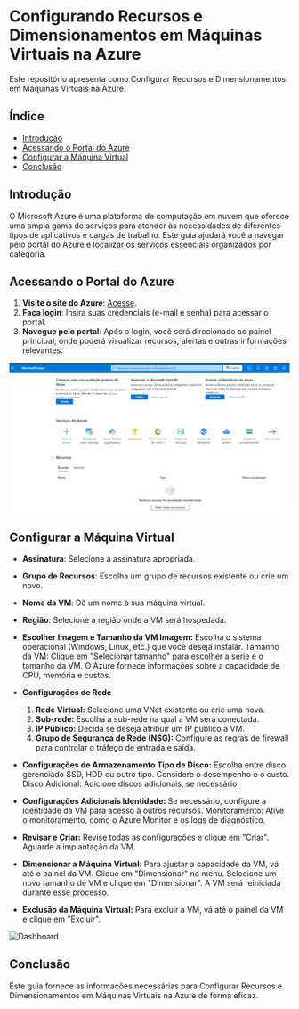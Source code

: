 # Configurando Recursos e Dimensionamentos em Máquinas Virtuais na Azure



Este repositório apresenta como Configurar Recursos e Dimensionamentos em Máquinas Virtuais na Azure.

## Índice

- [Introdução](#introdução)
- [Acessando o Portal do Azure](#acessando-o-portal-do-azure)
- [Configurar a Máquina Virtual](#configurar-a-máquina-virtual)
- [Conclusão](#conclusão)

## Introdução

O Microsoft Azure é uma plataforma de computação em nuvem que oferece uma ampla gama de serviços para atender às necessidades de diferentes tipos de aplicativos e cargas de trabalho. Este guia ajudará você a navegar pelo portal do Azure e localizar os serviços essenciais organizados por categoria.

## Acessando o Portal do Azure

1. **Visite o site do Azure**: [Acesse](https://portal.azure.com).
2. **Faça login**: Insira suas credenciais (e-mail e senha) para acessar o portal.
3. **Navegue pelo portal**: Após o login, você será direcionado ao painel principal, onde poderá visualizar recursos, alertas e outras informações relevantes.

![Dashboard](https://github.com/Doni-zete/azure-az900/blob/main/localizando-servicos-por-categoria/img/img1.png)

## Configurar a Máquina Virtual


- **Assinatura**: Selecione a assinatura apropriada.
- **Grupo de Recursos**: Escolha um grupo de recursos existente ou crie um novo.
- **Nome da VM**: Dê um nome à sua máquina virtual.
- **Região**: Selecione a região onde a VM será hospedada. 
- **Escolher Imagem e Tamanho da VM
   Imagem:** Escolha o sistema operacional (Windows, Linux, etc.) que você deseja instalar.
   Tamanho da VM: Clique em "Selecionar tamanho" para escolher a série e o tamanho da VM. O Azure fornece informações sobre a capacidade de CPU, memória e custos. 
- **Configurações de Rede**
   1. **Rede Virtual:** Selecione uma VNet existente ou crie uma nova.
   2. **Sub-rede:** Escolha a sub-rede na qual a VM será conectada.
   3. **IP Público:** Decida se deseja atribuir um IP público à VM.
   4. **Grupo de Segurança de Rede (NSG):** Configure as regras de firewall para controlar o tráfego de entrada e saída.
- **Configurações de Armazenamento
   Tipo de Disco:** Escolha entre disco gerenciado SSD, HDD ou outro tipo. Considere o desempenho e o custo.
   Disco Adicional: Adicione discos adicionais, se necessário.
- **Configurações Adicionais
   Identidade:** Se necessário, configure a identidade da VM para acesso a outros recursos.
   Monitoramento: Ative o monitoramento, como o Azure Monitor e os logs de diagnóstico.
- **Revisar e Criar:**
   Revise todas as configurações e clique em "Criar". Aguarde a implantação da VM.

- **Dimensionar a Máquina Virtual:**
Para ajustar a capacidade da VM, vá até o painel da VM.
Clique em "Dimensionar" no menu.
Selecione um novo tamanho de VM e clique em "Dimensionar". A VM será reiniciada durante esse processo.
- **Exclusão da Máquina Virtual:**
    Para excluir a VM, vá até o painel da VM e clique em "Excluir".

![Dashboard](https://github.com/Doni-zete/azure-az900/blob/main/configurando-recursos-e-dimensionamentos-em-máquinas-virtuais-na-azure/img/img1.png)


## Conclusão
Este guia  fornece as informações necessárias para Configurar Recursos e Dimensionamentos em Máquinas Virtuais na Azure
 de forma eficaz.

